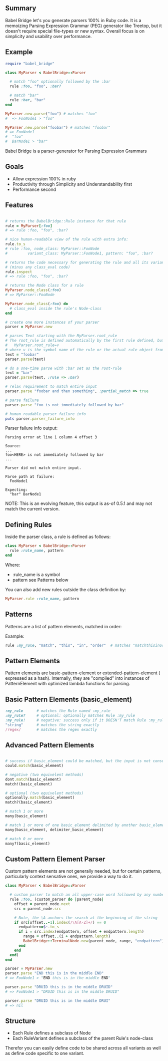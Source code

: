 Summary
-------

Babel Bridge let's you generate parsers 100% in Ruby code. It is a memoizing Parsing Expression Grammar (PEG) generator like Treetop, but it doesn't require special file-types or new syntax. Overall focus is on simplicity and usability over performance.

Example
-------

``` ruby
require "babel_bridge"

class MyParser < BabelBridge::Parser

  # match "foo" optionally followed by the :bar
  rule :foo, "foo", :bar?

  # match "bar"
  rule :bar, "bar"
end

MyParser.new.parse("foo") # matches "foo"
#  => FooNode1 > "foo"

MyParser.new.parse("foobar") # matches "foobar"
# => FooNode1
#  "foo"
#  BarNode1 > "bar"
```

Babel Bridge is a parser-generator for Parsing Expression Grammars

Goals
-----

* Allow expression 100% in ruby
* Productivity through Simplicity and Understandability first
* Performance second

Features
--------

``` ruby

# returns the BabelBridge::Rule instance for that rule
rule = MyParser[:foo]
# => rule :foo, "foo", :bar?

# nice human-readable view of the rule with extra info:
rule.to_s
# rule :foo, node_class: MyParser::FooNode
#         variant_class: MyParser::FooNode1, pattern: "foo", :bar?

# returns the code necessary for generating the rule and all its variants
# (minus any class_eval code)
rule.inspect
# => rule :foo, "foo", :bar?

# returns the Node class for a rule
MyParser.node_class(:foo)
# => MyParser::FooNode

MyParser.node_class(:foo) do
  # class_eval inside the rule's Node-class
end

# create one more instances of your parser
parser = MyParser.new

# parses Text starting with the MyParser.root_rule
# The root_rule is defined automatically by the first rule defined, but can be set by:
#   MyParser.root_rule=v
# where v is the symbol name of the rule or the actual rule object from MyParser[rule]
text = "foobar"
parser.parse(text)

# do a one-time parse with :bar set as the root-rule
text = "bar"
parser.parse(text, :rule => :bar)

# relax requirement to match entire input
parser.parse "foobar and then something", :partial_match => true

# parse failure
parser.parse "foo is not immediately followed by bar"

# human readable parser failure info
puts parser.parser_failure_info
```

Parser failure info output:
```
Parsing error at line 1 column 4 offset 3

Source:
...
foo<HERE> is not immediately followed by bar
...

Parser did not match entire input.

Parse path at failure:
  FooNode1

Expecting:
  "bar" BarNode1
```
NOTE: This is an evolving feature, this output is as-of 0.5.1 and may not match the current version.

Defining Rules
--------------

Inside the parser class, a rule is defined as follows:

``` ruby
class MyParser < BabelBridge::Parser
  rule :rule_name, pattern
end
```

Where:

* :rule_name    is a symbol
* pattern       see Patterns below

You can also add new rules outside the class definition by:

``` ruby
MyParser.rule :rule_name, pattern
```

Patterns
--------

Patterns are a list of pattern elements, matched in order:

Example:

``` ruby
rule :my_rule, "match", "this", "in", "order"  # matches "matchthisinorder"
```

Pattern Elements
----------------

Pattern elements are basic-pattern-element or extended-pattern-element ( expressed as a hash). Internally, they are "compiled" into instances of PatternElement with optimized lambda functions for parsing.

## Basic Pattern Elements (basic_element)

``` ruby
:my_rule      # matches the Rule named :my_rule
:my_rule?     # optional: optionally matches Rule :my_rule
:my_rule!     # negative: success only if it DOESN'T match Rule :my_rule
"string"      # matches the string exactly
/regex/       # matches the regex exactly
```

## Advanced Pattern Elements

``` ruby

# success if basic_element could be matched, but the input is not consumed
could.match(basic_element)

# negative (two equivelent methods)
dont.match(basic_element)
match!(basic_element)

# optional (two equivelent methods)
optionally.match(basic_element)
match?(basic_element)

# match 1 or more
many(basic_element)

# match 1 or more of one basic_element delimited by another basic_element)
many(basic_element, delimiter_basic_element)

# match 0 or more
many?(basic_element)

```

## Custom Pattern Element Parser

Custom pattern elements are not generally needed, but for certain patterns, particularly context sensative ones, we provide a way to do it.

``` ruby
class MyParser < BabelBridge::Parser

  # custom parser to match an all upper-case word followed by any number of characters before that word is repeated
  rule :foo, (custom_parser do |parent_node|
    offset = parent_node.next
    src = parent_node.src

    # Note, the \A anchors the search at the beginning of the string
    if src[offset..-1].index(/\A[A-Z]+/) == 0
      endpattern=$~.to_s
      if i = src.index(endpattern, offset + endpattern.length)
        range = offset..(i + endpattern.length)
        BabelBridge::TerminalNode.new(parent_node, range, "endpattern")
      end
    end
  end)
end

parser = MyParser.new
parser.parse "END this is in the middle END"
# => FooNode1 > "END this is in the middle END"

parser.parse "DRUID this is in the middle DRUID"
# => FooNode1 > "DRUID this is in the middle DRUID"

parser.parse "DRUID this is in the middle DRUI"
# => nil
```

Structure
---------

* Each Rule defines a subclass of Node
* Each RuleVariant defines a subclass of the parent Rule's node-class

Therefor you can easily define code to be shared across all variants as well as define code specific to one variant.

